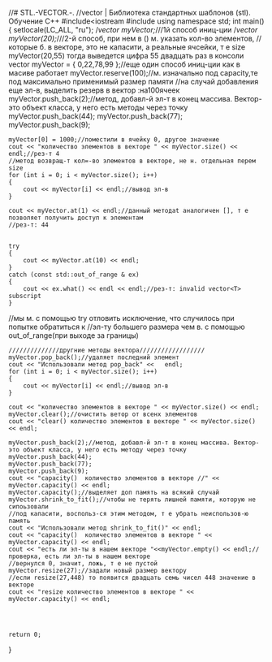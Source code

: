 //# STL.-VECTOR.-.
//vector | Библиотека стандартных шаблонов (stl). Обучение С++
#include<iostream
#include<vector>
  using namespace std;
int main()
{
	setlocale(LC_ALL, "ru");
	/*vector<int> myVector;*///1й способ иниц-ции
	/*vector<int> myVector(20);*///2-й способ, при нем в () м. указать кол-во элементов,
	//которые б. в векторе, это не капасити, а реальные ячсейки, т е size
	 myVector(20,55) тогда выведется цифра 55 двадцать раз в консоли
	vector<int> myVector = { 0,22,78,99 };//еще один способ иниц-ции как в масиве работает
	myVector.reserve(100);//м. изначально под capacity,те под максимально применимый размер памяти
	//на случай добавления еще эл-в, выделить резерв в вектор :на100ячеек
	myVector.push_back(2);//метод, добавл-й эл-т в конец массива. Вектор-это объект класса, у него есть методы через точку
	myVector.push_back(44); 
	myVector.push_back(77);
	myVector.push_back(9);


	myVector[0] = 1000;//поместили в ячейку 0, другое значение
	cout << "количество элементов в векторе " << myVector.size() << endl;//рез-т 4
	//метод возвращ-т кол=-во элементов в векторе, не н. отдельная перем size
	for (int i = 0; i < myVector.size(); i++)
	{
		cout << myVector[i] << endl;//вывод эл-в
	}
	
	cout << myVector.at(1) << endl;//данный методat аналогичен [], т е позволяет получить доступ к элементам
	//рез-т: 44


	try
	{
		cout << myVector.at(10) << endl;
	}
	catch (const std::out_of_range & ex)
	{
		cout << ex.what() << endl << endl;//рез-т: invalid vector<T> subscript
	}
//мы м. с помощью try отловить исключение, что случилось при попытке обратиться к 
	//эл-ту большего размера чем в. с помощью out_of_range(при выходе за границы)



	//////////////другние методы вектора//////////////////
	myVector.pop_back();//удаляет последний элемент
	cout << "Использовали метод pop_back" <<   endl;
	for (int i = 0; i < myVector.size(); i++)
	{
		cout << myVector[i] << endl;//вывод эл-в
	}

	cout << "количество элементов в векторе " << myVector.size() << endl;
	myVector.clear();//очистить ветор от всенх элементов
	cout << "clear() количество элементов в векторе " << myVector.size() << endl;

	myVector.push_back(2);//метод, добавл-й эл-т в конец массива. Вектор-это объект класса, у него есть методу через точку
	myVector.push_back(44);
	myVector.push_back(77);
	myVector.push_back(9);
	cout << "capacity()  количество элементов в векторе //" << myVector.capacity() << endl;
	myVector.capacity();//выделяет доп память на всякий случай
	myVector.shrink_to_fit();//чтобы не терять лишней памяти, которую не сипоьзовали
	//под капасити, воспольз-ся этим методом, т е убрать неиспользов-ю память
	cout << "Использовали метод shrink_to_fit()" << endl;
	cout << "capacity()  количество элементов в векторе " << myVector.capacity() << endl;
	cout << "есть ли эл-ты в нашем векторе "<<myVector.empty() << endl;//проверка, есть ли эл-ты в нашем векторе
	//вернулся 0, значит, ложь, т е не пустой
	myVector.resize(27);//задали новый размер вектору
	//если resize(27,448) то появится двадцать семь чисел 448 значение в векторе
	cout << "resize количество элементов в векторе " << myVector.capacity() << endl;

	 


	return 0;
}
